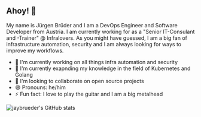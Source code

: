 ## Ahoy! 👋

My name is Jürgen Brüder and I am a DevOps Engineer and Software Developer from Austria. I am currently working for as a "Senior IT-Consulant and -Trainer" @ Infralovers. As you might have guessed, I am a big fan of infrastructure automation, security and I am always looking for ways to improve my workflows.

- 🔭 I'm currently working on all things infra automation and security
- 🌱 I'm currently exapnding my knowledge in the field of Kubernetes and Golang
- 👯 I'm looking to collaborate on open source projects
- 😄 Pronouns: he/him
- ⚡ Fun fact: I love to play the guitar and I am a big metalhead

![jaybrueder's GitHub stats](https://github-readme-stats-eosin-eta-64.vercel.ap/api?username=jaybrueder&show=reviews,prs_merged&hide=stars&theme=tokyonight)
